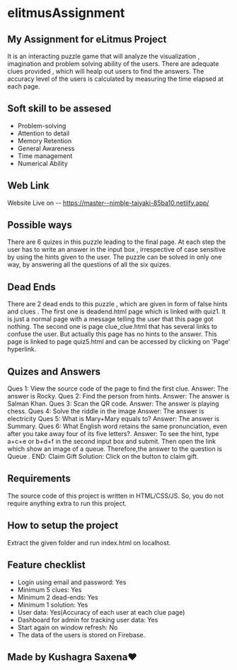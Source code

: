 # elitmusAssignment

## My Assignment for eLitmus Project
It is an interacting puzzle game that will analyze the visualization , imagination and problem solving ability of the users. 
There are adequate clues provided , which will healp out users to find the answers. The accuracy level of the users is calculated by measuring the time elapsed 
at each page.

## Soft skill to be assesed
- Problem-solving
- Attention to detail
- Memory Retention 
- General Awareness
- Time management
- Numerical Ability


## Web Link
 Website Live on -- 
https://master--nimble-taiyaki-85ba10.netlify.app/


## Possible ways
There are 6 quizes in this puzzle leading to the final page. At each step the user has to write an answer in the input box , irrespective of case sensitive by using the hints given to the user. The puzzle can be solved in only one way, by answering all the questions of all the six quizes.

## Dead Ends 
There are 2 dead ends to this puzzle , which are given in form of false hints and clues .
The first one is deadend.html page which is linked with quiz1. It is just a normal page with a message telling the user that this page got nothing.
The second one is page clue_clue.html that has several links to confuse the user. But actually this page has no hints to the answer. This page is linked to page quiz5.html and can be accessed by clicking on 'Page' hyperlink.


## Quizes and Answers
Ques 1: View the source code of the page to find the first clue.
Answer: The answer is Rocky.
Ques 2: Find the person from hints.
Answer: The answer is Salman Khan.
Ques 3: Scan the QR code.
Answer: The answer is playing chess.
Ques 4: Solve the riddle in the image
Answer: The answer is electricity
Ques 5: What is Mary+Mary equals to?
Answer: The answer is Summary.
Ques 6: What English word retains the same pronunciation, even after you take away four of its five letters?.
Answer: To see the hint, type a+c+e or b+d+f in the second input box and submit. Then open the link which show an image of a queue. Therefore,the answer to the question 
is Queue .
END: Claim Gift
Solution: Click on the button to claim gift.

## Requirements
The source code of this project is written in HTML/CSS/JS. So, you do not require anything extra to run this project.

## How to setup the project
Extract the given folder and run index.html on localhost.

## Feature checklist
- Login using email and password: Yes
- Minimum 5 clues: Yes
- Minimum 2 dead-ends: Yes
- Minimum 1 solution: Yes
- User data: Yes(Accuracy of each user at each clue page)
- Dashboard for admin for tracking user data: Yes
- Start again on window refresh: No
- The data of the users is stored on Firebase.


## Made by Kushagra Saxena❤
<!-- ![fss1](https://user-images.githubusercontent.com/91338410/232342812-27974705-8a85-465b-8723-056b7ce527c5.png) -->



